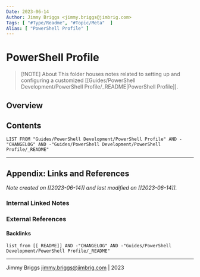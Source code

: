 ```yaml
---
Date: 2023-06-14
Author: Jimmy Briggs <jimmy.briggs@jimbrig.com>
Tags: [ "#Type/Readme", "#Topic/Meta"  ]
Alias: [ "PowerShell Profile" ]
---
```


# PowerShell Profile

> [!NOTE] About
> This folder houses notes related to setting up and configuring a customized [[Guides/PowerShell Development/PowerShell Profile/_README|PowerShell Profile]].

## Overview



## Contents

```dataview
LIST FROM "Guides/PowerShell Development/PowerShell Profile" AND -"CHANGELOG" AND -"Guides/PowerShell Development/PowerShell Profile/_README"
```

***

## Appendix: Links and References

*Note created on [[2023-06-14]] and last modified on [[2023-06-14]].*

### Internal Linked Notes

### External References

#### Backlinks

```dataview
list from [[_README]] AND -"CHANGELOG" AND -"Guides/PowerShell Development/PowerShell Profile/_README"
```


***

Jimmy Briggs <jimmy.briggs@jimbrig.com> | 2023


